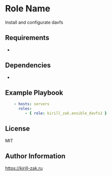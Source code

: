 Role Name
=========

Install and configurate davfs

Requirements
------------

- 

Dependencies
------------

-

Example Playbook
----------------

```yaml
    - hosts: servers
      roles:
         - { role: kirill_zak.ansible_davfs2 }
```

License
-------

MIT

Author Information
------------------

https://kirill-zak.ru
